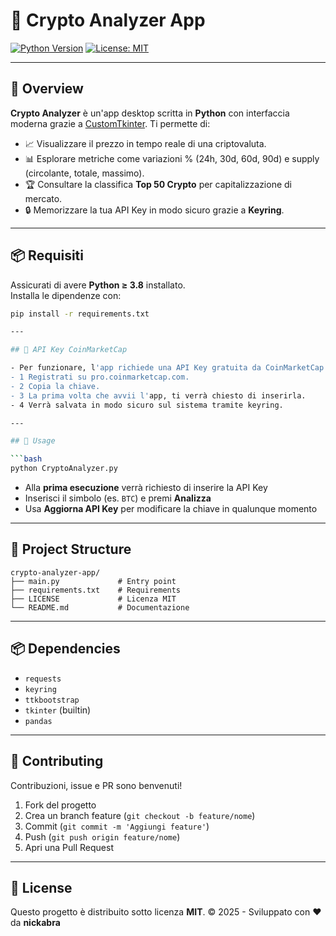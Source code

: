 # 🚀 Crypto Analyzer App

[![Python Version](https://img.shields.io/badge/python-3.8%2B-blue)](https://www.python.org/)
[![License: MIT](https://img.shields.io/badge/license-MIT-green)](LICENSE)

---

## 🌟 Overview

**Crypto Analyzer** è un'app desktop scritta in **Python** con interfaccia moderna grazie a [CustomTkinter](https://github.com/TomSchimansky/CustomTkinter). Ti permette di:

- 📈 Visualizzare il prezzo in tempo reale di una criptovaluta.
- 📊 Esplorare metriche come variazioni % (24h, 30d, 60d, 90d) e supply (circolante, totale, massimo).
- 🏆 Consultare la classifica **Top 50 Crypto** per capitalizzazione di mercato.
- 🔒 Memorizzare la tua API Key in modo sicuro grazie a **Keyring**. 

---

## 📦 Requisiti

Assicurati di avere **Python ≥ 3.8** installato.  
Installa le dipendenze con:

```bash
pip install -r requirements.txt

---

## 🔑 API Key CoinMarketCap

- Per funzionare, l'app richiede una API Key gratuita da CoinMarketCap Developer Portal.
- 1 Registrati su pro.coinmarketcap.com.
- 2 Copia la chiave.
- 3 La prima volta che avvii l'app, ti verrà chiesto di inserirla.
- 4 Verrà salvata in modo sicuro sul sistema tramite keyring.

---

## 🚀 Usage

```bash
python CryptoAnalyzer.py
```

- Alla **prima esecuzione** verrà richiesto di inserire la API Key  
- Inserisci il simbolo (es. `BTC`) e premi **Analizza**  
- Usa **Aggiorna API Key** per modificare la chiave in qualunque momento  

---

## 📁 Project Structure

```text
crypto-analyzer-app/
├── main.py             # Entry point
├── requirements.txt    # Requirements
├── LICENSE             # Licenza MIT
└── README.md           # Documentazione
```

---

## 📦 Dependencies

- `requests`  
- `keyring`
- `ttkbootstrap`
- `tkinter` (builtin)
-  `pandas`

---

## 🤝 Contributing

Contribuzioni, issue e PR sono benvenuti!  
1. Fork del progetto  
2. Crea un branch feature (`git checkout -b feature/nome`)  
3. Commit (`git commit -m 'Aggiungi feature'`)  
4. Push (`git push origin feature/nome`)  
5. Apri una Pull Request  

---

## 📝 License

Questo progetto è distribuito sotto licenza **MIT**.
© 2025 - Sviluppato con ❤️ da **nickabra**  

